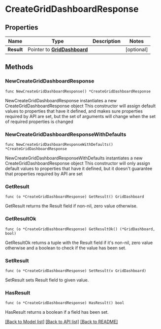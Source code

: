 # CreateGridDashboardResponse

## Properties

Name | Type | Description | Notes
------------ | ------------- | ------------- | -------------
**Result** | Pointer to [**GridDashboard**](GridDashboard.md) |  | [optional] 

## Methods

### NewCreateGridDashboardResponse

`func NewCreateGridDashboardResponse() *CreateGridDashboardResponse`

NewCreateGridDashboardResponse instantiates a new CreateGridDashboardResponse object
This constructor will assign default values to properties that have it defined,
and makes sure properties required by API are set, but the set of arguments
will change when the set of required properties is changed

### NewCreateGridDashboardResponseWithDefaults

`func NewCreateGridDashboardResponseWithDefaults() *CreateGridDashboardResponse`

NewCreateGridDashboardResponseWithDefaults instantiates a new CreateGridDashboardResponse object
This constructor will only assign default values to properties that have it defined,
but it doesn't guarantee that properties required by API are set

### GetResult

`func (o *CreateGridDashboardResponse) GetResult() GridDashboard`

GetResult returns the Result field if non-nil, zero value otherwise.

### GetResultOk

`func (o *CreateGridDashboardResponse) GetResultOk() (*GridDashboard, bool)`

GetResultOk returns a tuple with the Result field if it's non-nil, zero value otherwise
and a boolean to check if the value has been set.

### SetResult

`func (o *CreateGridDashboardResponse) SetResult(v GridDashboard)`

SetResult sets Result field to given value.

### HasResult

`func (o *CreateGridDashboardResponse) HasResult() bool`

HasResult returns a boolean if a field has been set.


[[Back to Model list]](../README.md#documentation-for-models) [[Back to API list]](../README.md#documentation-for-api-endpoints) [[Back to README]](../README.md)


